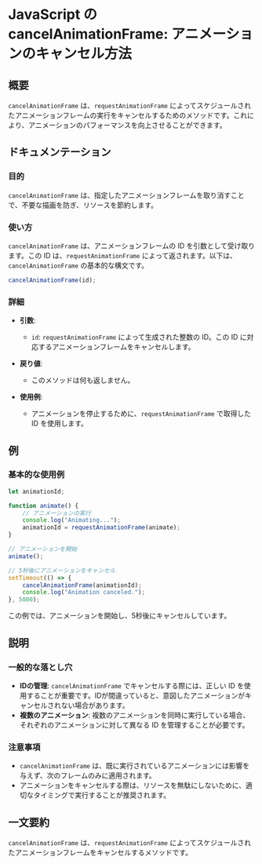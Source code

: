 <!--
Meta Description: # JavaScript の cancelAnimationFrame: アニメーションのキャンセル方法 ## 概要 `cancelAnimationFrame` は、`requestAnimationFrame` によってスケジュールされたアニメーションフレームの実行をキャンセルするためのメソッド...
Meta Keywords: cancelanimationframe, requestanimationframe, javascript, animationid, animate
-->

# JavaScript の cancelAnimationFrame: アニメーションのキャンセル方法

## 概要
`cancelAnimationFrame` は、`requestAnimationFrame` によってスケジュールされたアニメーションフレームの実行をキャンセルするためのメソッドです。これにより、アニメーションのパフォーマンスを向上させることができます。

## ドキュメンテーション
### 目的
`cancelAnimationFrame` は、指定したアニメーションフレームを取り消すことで、不要な描画を防ぎ、リソースを節約します。

### 使い方
`cancelAnimationFrame` は、アニメーションフレームの ID を引数として受け取ります。この ID は、`requestAnimationFrame` によって返されます。以下は、`cancelAnimationFrame` の基本的な構文です。

```javascript
cancelAnimationFrame(id);
```

### 詳細
- **引数**: 
  - `id`: `requestAnimationFrame` によって生成された整数の ID。この ID に対応するアニメーションフレームをキャンセルします。
  
- **戻り値**: 
  - このメソッドは何も返しません。

- **使用例**:
  - アニメーションを停止するために、`requestAnimationFrame` で取得した ID を使用します。

## 例
### 基本的な使用例

```javascript
let animationId;

function animate() {
    // アニメーションの実行
    console.log("Animating...");
    animationId = requestAnimationFrame(animate);
}

// アニメーションを開始
animate();

// 5秒後にアニメーションをキャンセル
setTimeout(() => {
    cancelAnimationFrame(animationId);
    console.log("Animation canceled.");
}, 5000);
```

この例では、アニメーションを開始し、5秒後にキャンセルしています。

## 説明
### 一般的な落とし穴
- **IDの管理**: `cancelAnimationFrame` でキャンセルする際には、正しい ID を使用することが重要です。IDが間違っていると、意図したアニメーションがキャンセルされない場合があります。
- **複数のアニメーション**: 複数のアニメーションを同時に実行している場合、それぞれのアニメーションに対して異なる ID を管理することが必要です。

### 注意事項
- `cancelAnimationFrame` は、既に実行されているアニメーションには影響を与えず、次のフレームのみに適用されます。
- アニメーションをキャンセルする際は、リソースを無駄にしないために、適切なタイミングで実行することが推奨されます。

## 一文要約
`cancelAnimationFrame` は、`requestAnimationFrame` によってスケジュールされたアニメーションフレームをキャンセルするメソッドです。